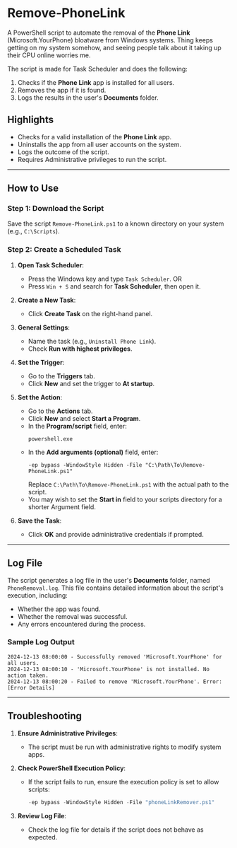 # Remove-PhoneLink

A PowerShell script to automate the removal of the **Phone Link** (Microsoft.YourPhone) bloatware from Windows systems. Thing keeps getting on my system somehow, and seeing people talk about it taking up their CPU online worries me.

The script is made for Task Scheduler and does the following:

1. Checks if the **Phone Link** app is installed for all users.
2. Removes the app if it is found.
3. Logs the results in the user's **Documents** folder.

## Highlights
- Checks for a valid installation of the **Phone Link** app.
- Uninstalls the app from all user accounts on the system.
- Logs the outcome of the script.
- Requires Administrative privileges to run the script.

---

## How to Use

### Step 1: Download the Script
Save the script `Remove-PhoneLink.ps1` to a known directory on your system (e.g., `C:\Scripts`).

### Step 2: Create a Scheduled Task
1. **Open Task Scheduler**:
   - Press the Windows key and type `Task Scheduler`.
   OR
   - Press `Win + S` and search for **Task Scheduler**, then open it.

2. **Create a New Task**:
   - Click **Create Task** on the right-hand panel.

3. **General Settings**:
   - Name the task (e.g., `Uninstall Phone Link`).
   - Check **Run with highest privileges**.

4. **Set the Trigger**:
   - Go to the **Triggers** tab.
   - Click **New** and set the trigger to **At startup**.

5. **Set the Action**:
   - Go to the **Actions** tab.
   - Click **New** and select **Start a Program**.
   - In the **Program/script** field, enter:
     ```plaintext
     powershell.exe
     ```
   - In the **Add arguments (optional)** field, enter:
     ```plaintext
     -ep bypass -WindowStyle Hidden -File "C:\Path\To\Remove-PhoneLink.ps1"
     ```
     Replace `C:\Path\To\Remove-PhoneLink.ps1` with the actual path to the script.
   - You may wish to set the **Start in** field to your scripts directory for a shorter Argument field.

6. **Save the Task**:
   - Click **OK** and provide administrative credentials if prompted.

---

## Log File
The script generates a log file in the user's **Documents** folder, named `PhoneRemoval.log`. This file contains detailed information about the script's execution, including:

- Whether the app was found.
- Whether the removal was successful.
- Any errors encountered during the process.

### Sample Log Output
```plaintext
2024-12-13 08:00:00 - Successfully removed 'Microsoft.YourPhone' for all users.
2024-12-13 08:00:10 - 'Microsoft.YourPhone' is not installed. No action taken.
2024-12-13 08:00:20 - Failed to remove 'Microsoft.YourPhone'. Error: [Error Details]
```

---

## Troubleshooting
1. **Ensure Administrative Privileges**:
   - The script must be run with administrative rights to modify system apps.

2. **Check PowerShell Execution Policy**:
   - If the script fails to run, ensure the execution policy is set to allow scripts:
     ```powershell
     -ep bypass -WindowStyle Hidden -File "phoneLinkRemover.ps1"
     ```

3. **Review Log File**:
   - Check the log file for details if the script does not behave as expected.

